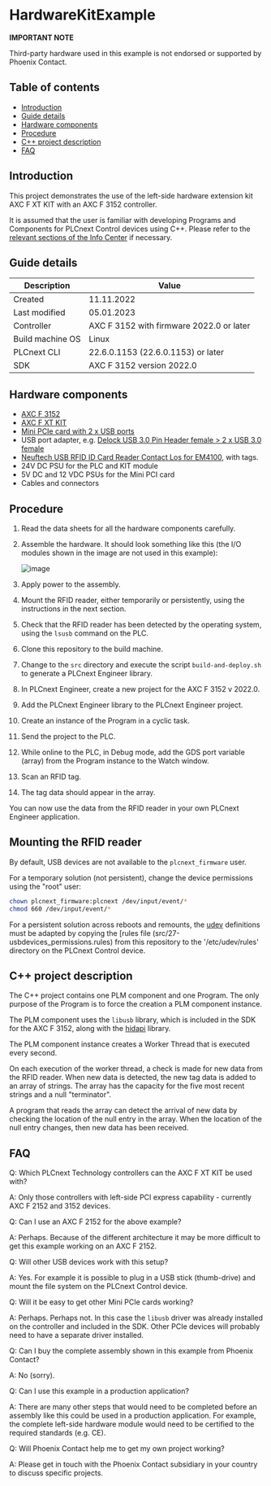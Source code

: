# HardwareKitExample

**IMPORTANT NOTE**

Third-party hardware used in this example is not endorsed or supported by Phoenix Contact.

## Table of contents

<!-- TOC depthFrom:2 orderedList:true -->

- [Introduction](#introduction)
- [Guide details](#guide-details)
- [Hardware components](#hardware-components)
- [Procedure](#procedure)
- [C++ project description](#c-project-description)
- [FAQ](#faq)

<!-- /TOC -->

## Introduction

This project demonstrates the use of the left-side hardware extension kit AXC F XT KIT with an AXC F 3152 controller.

It is assumed that the user is familiar with developing Programs and Components for PLCnext Control devices using C++. Please refer to the [relevant sections of the Info Center](https://www.plcnext.help/te/Programming/Cpp/Cpp_programming/Cpp_programs_in_PLCnext.htm) if necessary.

## Guide details

|Description | Value |
|------------ |-----------|
|Created | 11.11.2022 |
|Last modified | 05.01.2023 |
|Controller | AXC F 3152 with firmware 2022.0 or later |
|Build machine OS | Linux |
|PLCnext CLI | 22.6.0.1153 (22.6.0.1153) or later |
|SDK | AXC F 3152 version 2022.0 |

## Hardware components

- [AXC F 3152](https://www.phoenixcontact.com/en-pc/products/controller-axc-f-3152-1069208)
- [AXC F XT KIT](https://www.phoenixcontact.com/en-pc/products/extension-module-axc-f-xt-kit-1383116)
- [Mini PCIe card with 2 x USB ports](https://www.inline-info.com/en/products/io-cards-cardreader/mini-pcie/9070/inline-mini-pcie-card-2x-usb-3.0)
- USB port adapter, e.g. [Delock USB 3.0 Pin Header female > 2 x USB 3.0 female](https://www.delock.de/produkt/41865/merkmale.html?setLanguage=en)
- [Neuftech USB RFID ID Card Reader Contact Los for EM4100](https://www.amazon.de/Neuftech-Reader-Kartenleseger%C3%A4t-Kartenleser-Kontaktlos/dp/B018OYOR3E/ref=asc_df_B018OYOR3E/), with tags.
- 24V DC PSU for the PLC and KIT module
- 5V DC and 12 VDC PSUs for the Mini PCI card
- Cables and connectors

## Procedure

1. Read the data sheets for all the hardware components carefully.

1. Assemble the hardware. It should look something like this (the I/O modules shown in the image are not used in this example):

   ![image](https://user-images.githubusercontent.com/13133969/201328414-77e8b198-26c5-41e5-a4f1-c83e2a09a9ac.png)

1. Apply power to the assembly.

1. Mount the RFID reader, either temporarily or persistently, using the instructions in the next section.

1. Check that the RFID reader has been detected by the operating system, using the `lsusb` command on the PLC.

1. Clone this repository to the build machine.

1. Change to the `src` directory and execute the script `build-and-deploy.sh` to generate a PLCnext Engineer library.

1. In PLCnext Engineer, create a new project for the AXC F 3152 v 2022.0.

1. Add the PLCnext Engineer library to the PLCnext Engineer project.

1. Create an instance of the Program in a cyclic task.

1. Send the project to the PLC.

1. While online to the PLC, in Debug mode, add the GDS port variable (array) from the Program instance to the Watch window.

1. Scan an RFID tag.

1. The tag data should appear in the array.

You can now use the data from the RFID reader in your own PLCnext Engineer application.

## Mounting the RFID reader

By default, USB devices are not available to the `plcnext_firmware` user.

For a temporary solution (not persistent), change the device permissions using the "root" user:

```bash
chown plcnext_firmware:plcnext /dev/input/event/* 
chmod 660 /dev/input/event/*
```

For a persistent solution across reboots and remounts, the [udev](https://wiki.archlinux.org/title/udev) definitions must be adapted by copying the [rules file (src/27-usbdevices_permissions.rules) from this repository to the '/etc/udev/rules' directory on the PLCnext Control device.

## C++ project description

The C++ project contains one PLM component and one Program. The only purpose of the Program is to force the creation a PLM component instance.

The PLM component uses the `libusb` library, which is included in the SDK for the AXC F 3152, along with the [hidapi](https://github.com/libusb/hidapi) library.

The PLM component instance creates a Worker Thread that is executed every second.

On each execution of the worker thread, a check is made for new data from the RFID reader. When new data is detected, the new tag data is added to an array of strings. The array has the capacity for the five most recent strings and a null "terminator".

A program that reads the array can detect the arrival of new data by checking the location of the null entry in the array. When the location of the null entry changes, then new data has been received.

## FAQ

Q: Which PLCnext Technology controllers can the AXC F XT KIT be used with?

A: Only those controllers with left-side PCI express capability - currently  AXC F 2152 and 3152 devices.

Q: Can I use an AXC F 2152 for the above example?

A: Perhaps. Because of the different architecture it may be more difficult to get this example working on an AXC F 2152.

Q: Will other USB devices work with this setup?

A: Yes. For example it is possible to plug in a USB stick (thumb-drive) and mount the file system on the PLCnext Control device.

Q: Will it be easy to get other Mini PCIe cards working?

A: Perhaps. Perhaps not. In this case the `libusb` driver was already installed on the controller and included in the SDK. Other PCIe devices will probably need to have a separate driver installed.

Q: Can I buy the complete assembly shown in this example from Phoenix Contact?

A: No (sorry).

Q: Can I use this example in a production application?

A: There are many other steps that would need to be completed before an assembly like this could be used in a production application. For example, the complete left-side hardware module would need to be certified to the required standards (e.g. CE).

Q: Will Phoenix Contact help me to get my own project working?

A: Please get in touch with the Phoenix Contact subsidiary in your country to discuss specific projects.

